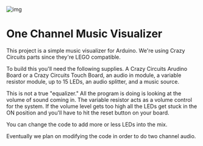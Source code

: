 ![img](https://github.com/BrownDogGadgets/CrazyCircuits/blob/master/Projects/Music%20Visualizer/visualizer.JPG)

# One Channel Music Visualizer

This project is a simple music visualizer for Arduino.  We're using Crazy Circuits parts since they're LEGO compatible.

To build this you'll need the following supplies.  A Crazy Circuits Arudino Board or a Crazy Circuits Touch Board, an audio in module, a variable resistor module, up to 15 LEDs, an audio splitter, and a music source.

This is not a true "equalizer."  All the program is doing is looking at the volume of sound coming in. The variable resistor acts as a volume control for the system.  If the volume level gets too high all the LEDs get stuck in the ON position and you'll have to hit the reset button on your board.

You can change the code to add more or less LEDs into the mix.

Eventually we plan on modifying the code in order to do two channel audio.
